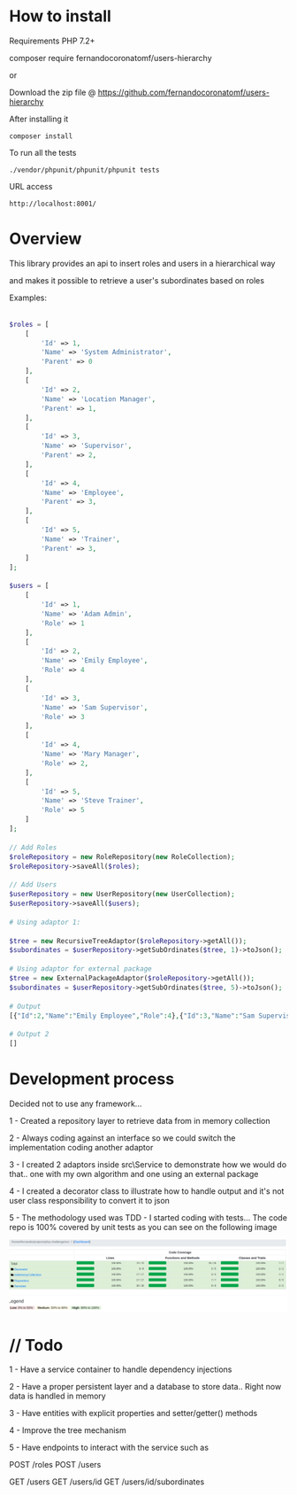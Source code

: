 # How to install

Requirements
PHP 7.2+

composer require fernandocoronatomf/users-hierarchy

or

Download the zip file @ https://github.com/fernandocoronatomf/users-hierarchy

After installing it

```
composer install
```

To run all the tests

```
./vendor/phpunit/phpunit/phpunit tests 
```

URL access

```
http://localhost:8001/
```


# Overview

This library provides an api to insert roles and users in a hierarchical way

and makes it possible to retrieve a user's subordinates based on roles

Examples:

```php

$roles = [
    [
        'Id' => 1,
        'Name' => 'System Administrator',
        'Parent' => 0
    ],
    [
        'Id' => 2,
        'Name' => 'Location Manager',
        'Parent' => 1,
    ],
    [
        'Id' => 3,
        'Name' => 'Supervisor',
        'Parent' => 2,
    ],
    [
        'Id' => 4,
        'Name' => 'Employee',
        'Parent' => 3,
    ],
    [
        'Id' => 5,
        'Name' => 'Trainer',
        'Parent' => 3,
    ]
];

$users = [
    [
        'Id' => 1,
        'Name' => 'Adam Admin',
        'Role' => 1
    ],
    [
        'Id' => 2,
        'Name' => 'Emily Employee',
        'Role' => 4
    ],
    [
        'Id' => 3,
        'Name' => 'Sam Supervisor',
        'Role' => 3
    ],
    [
        'Id' => 4,
        'Name' => 'Mary Manager',
        'Role' => 2,
    ],
    [
        'Id' => 5,
        'Name' => 'Steve Trainer',
        'Role' => 5
    ]
];

// Add Roles
$roleRepository = new RoleRepository(new RoleCollection);
$roleRepository->saveAll($roles);

// Add Users
$userRepository = new UserRepository(new UserCollection);
$userRepository->saveAll($users);

# Using adaptor 1:

$tree = new RecursiveTreeAdaptor($roleRepository->getAll());
$subordinates = $userRepository->getSubOrdinates($tree, 1)->toJson();

# Using adaptor for external package
$tree = new ExternalPackageAdaptor($roleRepository->getAll());
$subordinates = $userRepository->getSubOrdinates($tree, 5)->toJson();

# Output
[{"Id":2,"Name":"Emily Employee","Role":4},{"Id":3,"Name":"Sam Supervisor","Role":3},{"Id":4,"Name":"Mary Manager","Role":2},{"Id":5,"Name":"Steve Trainer","Role":5}]

# Output 2
[]
```

# Development process

Decided not to use any framework... 

1 - Created a repository layer to retrieve data from in memory collection

2 - Always coding against an interface so we could switch the implementation coding another adaptor

3 - I created 2 adaptors inside src\Service to demonstrate how we would do that.. one with my own algorithm and one using an external package

4 - I created a decorator class to illustrate how to handle output and it's not user class responsibility to convert it to json

5 - The methodology used was TDD - I started coding with tests... The code repo is 100% covered by unit tests as you can see on the following image 

![Alt text](test-coverage.png?raw=true "Title")

# // Todo

1 - Have a service container to handle dependency injections

2 - Have a proper persistent layer and a database to store data.. Right now data is handled in memory

3 - Have entities with explicit properties and setter/getter() methods

4 - Improve the tree mechanism

5 - Have endpoints to interact with the service such as 

POST /roles
POST /users

GET /users
GET /users/id
GET /users/id/subordinates

